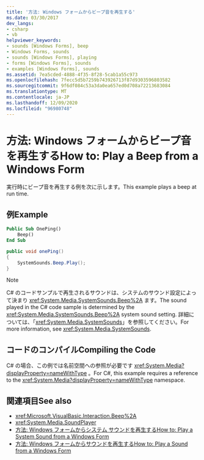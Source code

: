 ```yaml
---
title: '方法: Windows フォームからビープ音を再生する'
ms.date: 03/30/2017
dev_langs:
- csharp
- vb
helpviewer_keywords:
- sounds [Windows Forms], beep
- Windows Forms, sounds
- sounds [Windows Forms], playing
- forms [Windows Forms], sounds
- examples [Windows Forms], sounds
ms.assetid: 7ea5cded-4888-4f35-8f28-5cab1a55c973
ms.openlocfilehash: 7fecc5d5b7259b743926713f87d9303596803582
ms.sourcegitcommit: 9f6df084c53a3da0ea657ed0d708a72213683084
ms.translationtype: MT
ms.contentlocale: ja-JP
ms.lasthandoff: 12/09/2020
ms.locfileid: "96980748"
---
```

# <a name="how-to-play-a-beep-from-a-windows-form"></a><span data-ttu-id="fb551-102">方法: Windows フォームからビープ音を再生する</span><span class="sxs-lookup"><span data-stu-id="fb551-102">How to: Play a Beep from a Windows Form</span></span>
<span data-ttu-id="fb551-103">実行時にビープ音を再生する例を次に示します。</span><span class="sxs-lookup"><span data-stu-id="fb551-103">This example plays a beep at run time.</span></span>

## <a name="example"></a><span data-ttu-id="fb551-104">例</span><span class="sxs-lookup"><span data-stu-id="fb551-104">Example</span></span>

```vb
Public Sub OnePing()
    Beep()
End Sub
```

```csharp
public void onePing()
{
    SystemSounds.Beep.Play();
}
```

> [!NOTE]
> <span data-ttu-id="fb551-105">C# のコードサンプルで再生されるサウンドは、システムのサウンド設定によって決まり <xref:System.Media.SystemSounds.Beep%2A> ます。</span><span class="sxs-lookup"><span data-stu-id="fb551-105">The sound played in the C# code sample is determined by the <xref:System.Media.SystemSounds.Beep%2A> system sound setting.</span></span> <span data-ttu-id="fb551-106">詳細については、「<xref:System.Media.SystemSounds>」を参照してください。</span><span class="sxs-lookup"><span data-stu-id="fb551-106">For more information, see <xref:System.Media.SystemSounds>.</span></span>

## <a name="compiling-the-code"></a><span data-ttu-id="fb551-107">コードのコンパイル</span><span class="sxs-lookup"><span data-stu-id="fb551-107">Compiling the Code</span></span>
 <span data-ttu-id="fb551-108">C# の場合、この例では名前空間への参照が必要です <xref:System.Media?displayProperty=nameWithType> 。</span><span class="sxs-lookup"><span data-stu-id="fb551-108">For C#, this example requires  a reference to the <xref:System.Media?displayProperty=nameWithType> namespace.</span></span>

## <a name="see-also"></a><span data-ttu-id="fb551-109">関連項目</span><span class="sxs-lookup"><span data-stu-id="fb551-109">See also</span></span>

- <xref:Microsoft.VisualBasic.Interaction.Beep%2A>
- <xref:System.Media.SoundPlayer>
- [<span data-ttu-id="fb551-110">方法: Windows フォームからシステム サウンドを再生する</span><span class="sxs-lookup"><span data-stu-id="fb551-110">How to: Play a System Sound from a Windows Form</span></span>](how-to-play-a-system-sound-from-a-windows-form.md)
- [<span data-ttu-id="fb551-111">方法: Windows フォームからサウンドを再生する</span><span class="sxs-lookup"><span data-stu-id="fb551-111">How to: Play a Sound from a Windows Form</span></span>](how-to-play-a-sound-from-a-windows-form.md)
